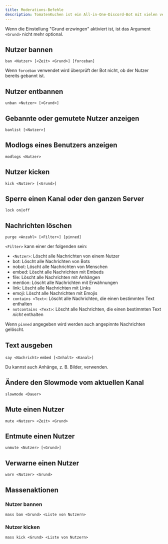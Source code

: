 ```yaml
---
title: Moderations-Befehle
description: TomatenKuchen ist ein All-in-One-Discord-Bot mit vielen verschiedenen Funktionen. Erklärungen zu den Moderationsbefehlen
---
```


Wenn die Einstellung "Grund erzwingen" aktiviert ist, ist das Argument `<Grund>` nicht mehr optional.

## Nutzer bannen

`ban <Nutzer> [<Zeit> <Grund>] [forceban]`

Wenn `forceban` verwendet wird überprüft der Bot nicht, ob der Nutzer bereits gebannt ist.

## Nutzer entbannen

`unban <Nutzer> [<Grund>]`

## Gebannte oder gemutete Nutzer anzeigen

`banlist [<Nutzer>]`

## Modlogs eines Benutzers anzeigen

`modlogs <Nutzer>`

## Nutzer kicken

`kick <Nutzer> [<Grund>]`

## Sperre einen Kanal oder den ganzen Server

`lock on|off`

## Nachrichten löschen

`purge <Anzahl> [<Filter>] [pinned]`

`<Filter>` kann einer der folgenden sein:
* `<Nutzer>`: Löscht alle Nachrichten von einem Nutzer
* bot: Löscht alle Nachrichten von Bots
* nobot: Löscht alle Nachrichten von Menschen
* embed: Löscht alle Nachrichten mit Embeds
* file: Löscht alle Nachrichten mit Anhängen
* mention: Löscht alle Nachrichten mit Erwähnungen
* link: Löscht alle Nachrichten mit Links
* emoji: Löscht alle Nachrichten mit Emojis
* `contains <Text>`: Löscht alle Nachrichten, die einen bestimmten Text enthalten
* `notcontains <Text>`: Löscht alle Nachrichten, die einen bestimmten Text *nicht* enthalten

Wenn `pinned` angegeben wird werden auch angepinnte Nachrichten gelöscht.

## Text ausgeben

`say <Nachricht>`
`embed [<Inhalt> <Kanal>]`

Du kannst auch Anhänge, z. B. Bilder, verwenden.

## Ändere den Slowmode vom aktuellen Kanal

`slowmode <Dauer>`

## Mute einen Nutzer

`mute <Nutzer> <Zeit> <Grund>`

## Entmute einen Nutzer

`unmute <Nutzer> [<Grund>]`

## Verwarne einen Nutzer

`warn <Nutzer> <Grund>`

## Massenaktionen

### Nutzer bannen

`mass ban <Grund> <Liste von Nutzern>`

### Nutzer kicken

`mass kick <Grund> <Liste von Nutzern>`
